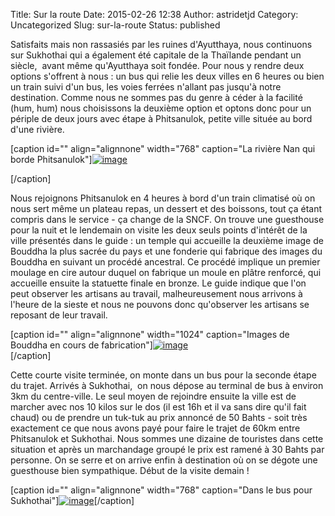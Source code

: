 Title: Sur la route
Date: 2015-02-26 12:38
Author: astridetjd
Category: Uncategorized
Slug: sur-la-route
Status: published

Satisfaits mais non rassasiés par les ruines d'Ayutthaya, nous
continuons sur Sukhothai qui a également été capitale de la Thaïlande
pendant un siècle,  avant même qu'Ayutthaya soit fondée. Pour nous y
rendre deux options s'offrent à nous : un bus qui relie les deux villes
en 6 heures ou bien un train suivi d'un bus, les voies ferrées n'allant
pas jusqu'à notre destination. Comme nous ne sommes pas du genre à céder
à la facilité (hum, hum) nous choisissons la deuxième option et optons
donc pour un périple de deux jours avec étape à Phitsanulok, petite
ville située au bord d'une rivière.

<!--more-->

[caption id="" align="alignnone" width="768" caption="La rivière Nan qui
borde
Phitsanulok"][![image](https://astridetjdenasie.files.wordpress.com/2015/02/wpid-sam_3161.jpg?w=768 "Phitsanulok")](https://astridetjdenasie.files.wordpress.com/2015/02/wpid-sam_3161.jpg)

[/caption]

Nous rejoignons Phitsanulok en 4 heures à bord d'un train climatisé où
on nous sert même un plateau repas, un dessert et des boissons, tout ça
étant compris dans le service - ça change de la SNCF. On trouve une
guesthouse pour la nuit et le lendemain on visite les deux seuls points
d'intérêt de la ville présentés dans le guide : un temple qui accueille
la deuxième image de Bouddha la plus sacrée du pays et une fonderie qui
fabrique des images du Bouddha en suivant un procédé ancestral. Ce
procédé implique un premier moulage en cire autour duquel on fabrique un
moule en plâtre renforcé, qui accueille ensuite la statuette finale en
bronze. Le guide indique que l'on peut observer les artisans au travail,
malheureusement nous arrivons à l'heure de la sieste et nous ne pouvons
donc qu'observer les artisans se reposant de leur travail.

[caption id="" align="alignnone" width="1024" caption="Images de Bouddha
en cours de
fabrication"][![image](https://astridetjdenasie.files.wordpress.com/2015/02/wpid-sam_3185.jpg?w=1024 "Fonderie")](https://astridetjdenasie.files.wordpress.com/2015/02/wpid-sam_3185.jpg)  
[/caption]

Cette courte visite terminée, on monte dans un bus pour la seconde étape
du trajet. Arrivés à Sukhothai,  on nous dépose au terminal de bus à
environ 3km du centre-ville. Le seul moyen de rejoindre ensuite la ville
est de marcher avec nos 10 kilos sur le dos (il est 16h et il va sans
dire qu'il fait chaud) ou de prendre un tuk-tuk au prix annoncé de 50
Bahts - soit très exactement ce que nous avons payé pour faire le trajet
de 60km entre Phitsanulok et Sukhothai. Nous sommes une dizaine de
touristes dans cette situation et après un marchandage groupé le prix
est ramené à 30 Bahts par personne. On se serre et on arrive enfin à
destination où on se dégote une guesthouse bien sympathique. Début de la
visite demain !

[caption id="" align="alignnone" width="768" caption="Dans le bus pour
Sukhothai"][![image](https://astridetjdenasie.files.wordpress.com/2015/02/wpid-sam_3191.jpg?w=768 "Bus Sukhothai")](https://astridetjdenasie.files.wordpress.com/2015/02/wpid-sam_3191.jpg)[/caption]

